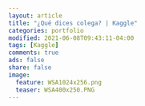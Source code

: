 ```yaml
---
layout: article
title: "¿Qué dices colega? | Kaggle"
categories: portfolio
modified: 2021-06-08T09:43:11-04:00
tags: [Kaggle]
comments: true
ads: false
share: false
image:
  feature: WSA1024x256.png
  teaser: WSA400x250.PNG
---
```

